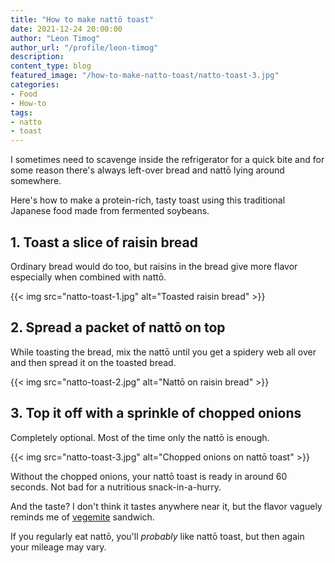```yaml
---
title: "How to make nattō toast"
date: 2021-12-24 20:00:00
author: "Leon Timog"
author_url: "/profile/leon-timog"
description: 
content_type: blog
featured_image: "/how-to-make-natto-toast/natto-toast-3.jpg"
categories:
- Food
- How-to
tags:
- natto
- toast
---
```

I sometimes need to scavenge inside the refrigerator for a quick bite and for some reason there's always left-over bread and nattō lying around somewhere.

Here's how to make a protein-rich, tasty toast using this traditional Japanese food made from fermented soybeans.

## 1. Toast a slice of raisin bread

Ordinary bread would do too, but raisins in the bread give more flavor especially when combined with nattō.

{{< img src="natto-toast-1.jpg" alt="Toasted raisin bread" >}}

## 2. Spread a packet of nattō on top

While toasting the bread, mix the nattō until you get a spidery web all over and then spread it on the toasted bread.

{{< img src="natto-toast-2.jpg" alt="Nattō on raisin bread" >}}

## 3. Top it off with a sprinkle of chopped onions

Completely optional. Most of the time only the nattō is enough.

{{< img src="natto-toast-3.jpg" alt="Chopped onions on nattō toast" >}}

Without the chopped onions, your nattō toast is ready in around 60 seconds. Not bad for a nutritious snack-in-a-hurry.

And the taste? I don't think it tastes anywhere near it, but the flavor vaguely reminds me of [vegemite](https://en.wikipedia.org/wiki/Vegemite) sandwich.

If you regularly eat nattō, you'll *probably* like nattō toast, but then again your mileage may vary.

